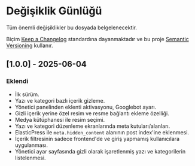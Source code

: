 # Değişiklik Günlüğü

Tüm önemli değişiklikler bu dosyada belgelenecektir.

Biçim [Keep a Changelog](https://keepachangelog.com/en/1.0.0/) standardına dayanmaktadır ve bu proje [Semantic Versioning](https://semver.org/spec/v2.0.0.html) kullanır.

## [1.0.0] - 2025-06-04

### Eklendi

- İlk sürüm.
- Yazı ve kategori bazlı içerik gizleme.
- Yönetici panelinden eklenti aktivasyonu, Googlebot ayarı.
- Gizli içerik yerine özel resim ve resme bağlantı ekleme özelliği.
- Medya kütüphanesi ile resim seçimi.
- Yazı ve kategori düzenleme ekranlarında meta kutuları/alanları.
- ElasticPress ile `meta.hidden_content` alanının post index'ine eklenmesi.
- İçerik filtresinin sadece frontend'de ve giriş yapmamış kullanıcılara uygulanması.
- Yönetici ayar sayfasında gizli olarak işaretlenmiş yazı ve kategorilerin listelenmesi.
